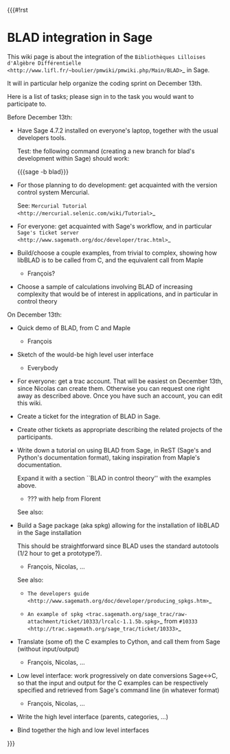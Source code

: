 {{{#!rst

BLAD integration in Sage
========================

This wiki page is about the integration of the `Bibliothèques Lilloises d'Algèbre Différentielle <http://www.lifl.fr/~boulier/pmwiki/pmwiki.php/Main/BLAD>`_ in Sage.

It will in particular help organize the coding sprint on December 13th.

Here is a list of tasks; please sign in to the task you would want to participate to.

Before December 13th:

- Have Sage 4.7.2 installed on everyone's laptop, together with the usual developers tools.

  Test: the following command (creating a new branch for blad's development within Sage) should work:

  {{{sage -b blad}}}

- For those planning to do development: get acquainted with the version control system Mercurial.

  See: `Mercurial Tutorial <http://mercurial.selenic.com/wiki/Tutorial>`_

- For everyone: get acquainted with Sage's workflow, and in particular `Sage's ticket server <http://www.sagemath.org/doc/developer/trac.html>`_

- Build/choose a couple examples, from trivial to complex, showing how libBLAD is to be called from C, and the equivalent call from Maple

  - François?

- Choose a sample of calculations involving BLAD of increasing
  complexity that would be of interest in applications, and in
  particular in control theory

On December 13th:

- Quick demo of BLAD, from C and Maple

  - François

- Sketch of the would-be high level user interface

  - Everybody

- For everyone: get a trac account. That will be easiest on December 13th, since Nicolas can create them. Otherwise you can request one right away as described above. Once you have such an account, you can edit this wiki.

- Create a ticket for the integration of BLAD in Sage.

- Create other tickets as appropriate describing the related projects of the participants.

- Write down a tutorial on using BLAD from Sage, in ReST (Sage's and
  Python's documentation format), taking inspiration from Maple's documentation.

  Expand it with a section ``BLAD in control theory'' with the examples above.

  - ??? with help from Florent

  See also: 

- Build a Sage package (aka spkg) allowing for the installation of libBLAD in the Sage installation

  This should be straightforward since BLAD uses the standard autotools (1/2 hour to get a prototype?).

  - François, Nicolas, ...

  See also:

  - `The developers guide <http://www.sagemath.org/doc/developer/producing_spkgs.htm>`_

  - `An example of spkg <trac.sagemath.org/sage_trac/raw-attachment/ticket/10333/lrcalc-1.1.5b.spkg>`_ from `#10333 <http://trac.sagemath.org/sage_trac/ticket/10333>`_

- Translate (some of) the C examples to Cython, and call them from Sage (without input/output)

  - François, Nicolas, ...

- Low level interface: work progressively on date conversions
  Sage<->C, so that the input and output for the C examples can be
  respectively specified and retrieved from Sage's command line (in
  whatever format)

  - François, Nicolas, ...

- Write the high level interface (parents, categories, ...)

- Bind together the high and low level interfaces

}}}
